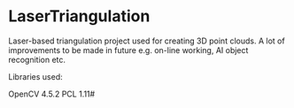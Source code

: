 # LaserTriangulation
Laser-based triangulation project used for creating 3D point clouds. A lot of improvements to be made in future e.g. on-line working, AI object recognition etc.


Libraries used:

OpenCV 4.5.2
PCL 1.11#
